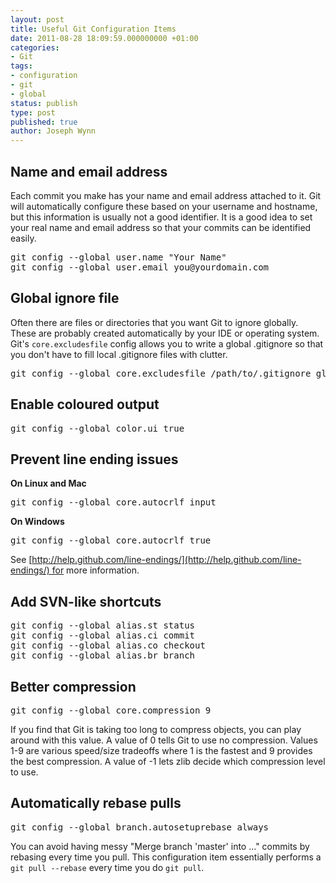 ```yaml
---
layout: post
title: Useful Git Configuration Items
date: 2011-08-28 18:09:59.000000000 +01:00
categories:
- Git
tags:
- configuration
- git
- global
status: publish
type: post
published: true
author: Joseph Wynn
---
```


## Name and email address

Each commit you make has your name and email address attached to it. Git will automatically configure these based on your username and hostname, but this information is usually not a good identifier. It is a good idea to set your real name and email address so that your commits can be identified easily.

<pre class="no-highlight">git config --global user.name "Your Name"
git config --global user.email you@yourdomain.com</pre>

## Global ignore file

Often there are files or directories that you want Git to ignore globally. These are probably created automatically by your IDE or operating system. Git's `core.excludesfile` config allows you to write a global .gitignore so that you don't have to fill local .gitignore files with clutter.

<pre class="no-highlight">git config --global core.excludesfile /path/to/.gitignore_global</pre>

<!--more-->

## Enable coloured output

<pre class="no-highlight">git config --global color.ui true</pre>

## Prevent line ending issues

**On Linux and Mac**

<pre class="no-highlight">git config --global core.autocrlf input</pre>

**On Windows**

<pre class="no-highlight">git config --global core.autocrlf true</pre>

See [http://help.github.com/line-endings/](http://help.github.com/line-endings/) for more information.

## Add SVN-like shortcuts

<pre class="no-highlight">git config --global alias.st status
git config --global alias.ci commit
git config --global alias.co checkout
git config --global alias.br branch</pre>

## Better compression

<pre class="no-highlight">git config --global core.compression 9</pre>

If you find that Git is taking too long to compress objects, you can play around with this value. A value of 0 tells Git to use no compression. Values 1-9 are various speed/size tradeoffs where 1 is the fastest and 9 provides the best compression. A value of -1 lets zlib decide which compression level to use.

## Automatically rebase pulls

<pre class="no-highlight">git config --global branch.autosetuprebase always</pre>

You can avoid having messy "Merge branch 'master' into ..." commits by rebasing every time you pull. This configuration item essentially performs a `git pull --rebase` every time you do `git pull`.
